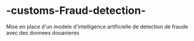# -customs-Fraud-detection-
Mise en place d'un modele d'intelligence artificielle de detection de fraude avec des donnees douanieres
